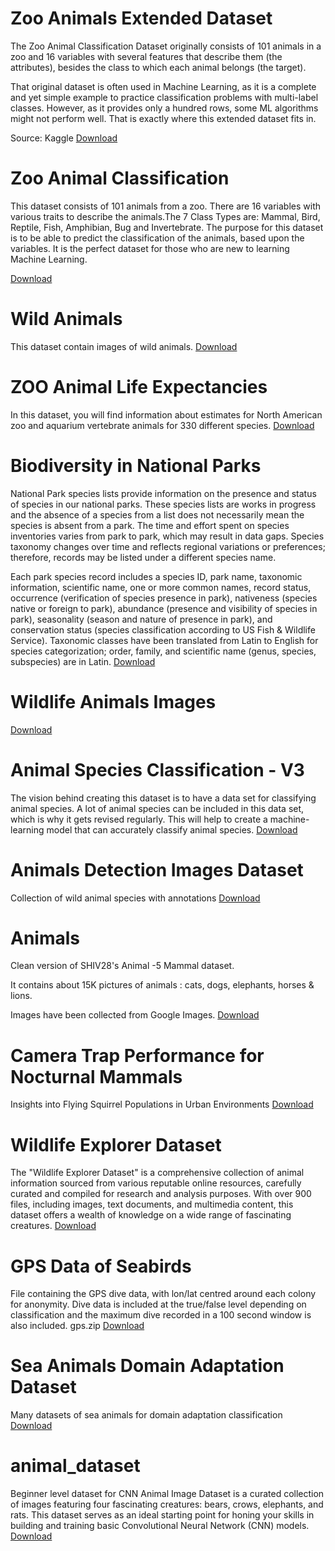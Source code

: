 # Zoo Animals Extended Dataset
The Zoo Animal Classification Dataset originally consists of 101 animals in a zoo and 16 variables with several features that describe them (the attributes), besides the class to which each animal belongs (the target).

That original dataset is often used in Machine Learning, as it is a complete and yet simple example to practice classification problems with multi-label classes. However, as it provides only a hundred rows, some ML algorithms might not perform well. That is exactly where this extended dataset fits in.

Source: Kaggle
[Download](https://www.kaggle.com/datasets/agajorte/zoo-animals-extended-dataset)


# Zoo Animal Classification
This dataset consists of 101 animals from a zoo.
There are 16 variables with various traits to describe the animals.The 7 Class Types are: Mammal, Bird, Reptile, Fish, Amphibian, Bug and Invertebrate. The purpose for this dataset is to be able to predict the classification of the animals, based upon the variables. It is the perfect dataset for those who are new to learning Machine Learning.

[Download](https://www.kaggle.com/datasets/uciml/zoo-animal-classification)

# Wild Animals
This dataset contain images of wild animals.
[Download](https://www.kaggle.com/datasets/vishweshsalodkar/wild-animals)

# ZOO Animal Life Expectancies
In this dataset, you will find information about estimates for North American zoo and aquarium vertebrate animals for 330 different species.
[Download](https://www.kaggle.com/datasets/rishidamarla/zoo-animal-life-expectancies)

# Biodiversity in National Parks
National Park species lists provide information on the presence and status of species in our national parks. These species lists are works in progress and the absence of a species from a list does not necessarily mean the species is absent from a park. The time and effort spent on species inventories varies from park to park, which may result in data gaps. Species taxonomy changes over time and reflects regional variations or preferences; therefore, records may be listed under a different species name.

Each park species record includes a species ID, park name, taxonomic information, scientific name, one or more common names, record status, occurrence (verification of species presence in park), nativeness (species native or foreign to park), abundance (presence and visibility of species in park), seasonality (season and nature of presence in park), and conservation status (species classification according to US Fish & Wildlife Service). Taxonomic classes have been translated from Latin to English for species categorization; order, family, and scientific name (genus, species, subspecies) are in Latin.
[Download](https://www.kaggle.com/datasets/nationalparkservice/park-biodiversity)


# Wildlife Animals Images
[Download](https://www.kaggle.com/datasets/anshulmehtakaggl/wildlife-animals-images)

# Animal Species Classification - V3
The vision behind creating this dataset is to have a data set for classifying animal species. A lot of animal species can be included in this data set, which is why it gets revised regularly. This will help to create a machine-learning model that can accurately classify animal species.
[Download](https://www.kaggle.com/datasets/utkarshsaxenadn/animal-image-classification-dataset)

# Animals Detection Images Dataset
Collection of wild animal species with annotations
[Download](https://www.kaggle.com/datasets/antoreepjana/animals-detection-images-dataset)

# Animals
Clean version of SHIV28's Animal -5 Mammal dataset.

It contains about 15K pictures of animals : cats, dogs, elephants, horses & lions.

Images have been collected from Google Images.
[Download](https://www.kaggle.com/datasets/antobenedetti/animals)


# Camera Trap Performance for Nocturnal Mammals
Insights into Flying Squirrel Populations in Urban Environments
[Download](https://www.kaggle.com/datasets/thedevastator/camera-trap-performance-for-nocturnal-mammals)

# Wildlife Explorer Dataset
The "Wildlife Explorer Dataset" is a comprehensive collection of animal information sourced from various reputable online resources, carefully curated and compiled for research and analysis purposes. With over 900 files, including images, text documents, and multimedia content, this dataset offers a wealth of knowledge on a wide range of fascinating creatures.
[Download](https://www.kaggle.com/datasets/dipitvasdev/animals)


# GPS Data of Seabirds

File containing the GPS dive data, with lon/lat centred around each colony for anonymity. Dive data is included at the true/false level depending on classification and the maximum dive recorded in a 100 second window is also included.
gps.zip
[Download](https://www.kaggle.com/datasets/saurabhshahane/predicting-animal-behavior-using-gps)


# Sea Animals Domain Adaptation Dataset
Many datasets of sea animals for domain adaptation classification
[Download](https://www.kaggle.com/datasets/gusanagy/sea-animals-domain-adaptation-dataset)

# animal_dataset
Beginner level dataset for CNN
Animal Image Dataset is a curated collection of images featuring four fascinating creatures: bears, crows, elephants, and rats. This dataset serves as an ideal starting point for honing your skills in building and training basic Convolutional Neural Network (CNN) models.
[Download](https://www.kaggle.com/datasets/ikjotsingh221/animal-dataset)


